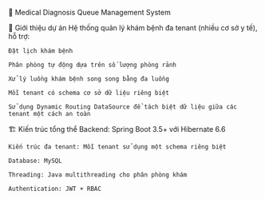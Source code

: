🏥 Medical Diagnosis Queue Management System

🚀 Giới thiệu dự án
  Hệ thống quản lý khám bệnh đa tenant (nhiều cơ sở y tế), hỗ trợ:

    Đặt lịch khám bệnh
    
    Phân phòng tự động dựa trên số lượng phòng rảnh
    
    Xử lý luồng khám bệnh song song bằng đa luồng
    
    Mỗi tenant có schema cơ sở dữ liệu riêng biệt
    
    Sử dụng Dynamic Routing DataSource để tách biệt dữ liệu giữa các tenant một cách an toàn

🏗️ Kiến trúc tổng thể
    Backend: Spring Boot 3.5+ với Hibernate 6.6
    
    Kiến trúc đa tenant: Mỗi tenant sử dụng một schema riêng biệt
    
    Database: MySQL
    
    Threading: Java multithreading cho phân phòng khám
    
    Authentication: JWT + RBAC

